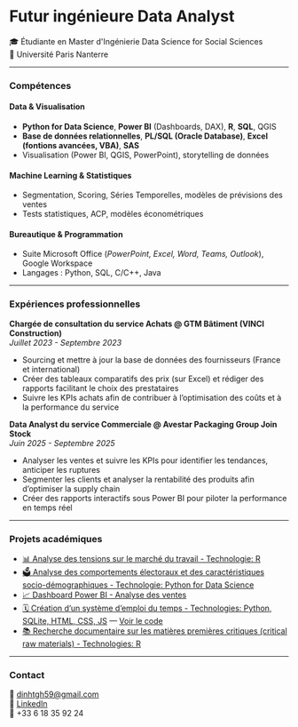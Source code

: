   # Futur ingénieure Data Analyst 

🎓 Étudiante en Master d'Ingénierie Data Science for Social Sciences  
🏫 Université Paris Nanterre

---
### Compétences
#### Data & Visualisation
- **Python for Data Science**, **Power BI** (Dashboards, DAX), **R**, **SQL**, QGIS  
- **Base de données relationnelles**, **PL/SQL (Oracle Database)**, **Excel (fontions avancées, VBA)**, **SAS**  
- Visualisation (Power BI, QGIS, PowerPoint), storytelling de données

#### Machine Learning & Statistiques
- Segmentation, Scoring, Séries Temporelles, modèles de prévisions des ventes  
- Tests statistiques, ACP, modèles économétriques

#### Bureautique & Programmation
- Suite Microsoft Office (*PowerPoint, Excel, Word, Teams, Outlook*), Google Workspace  
- Langages : Python, SQL, C/C++, Java

---

### Expériences professionnelles

**Chargée de consultation du service Achats @ GTM Bâtiment (VINCI Construction)**  
_Juillet 2023 - Septembre 2023_

- Sourcing et mettre à jour la base de données des fournisseurs (France et international)
- Créer des tableaux comparatifs des prix (sur Excel) et rédiger des rapports facilitant le choix des prestataires
- Suivre les KPIs achats afin de contribuer à l’optimisation des coûts et à la performance du service

**Data Analyst du service Commerciale @ Avestar Packaging Group Join Stock**  
_Juin 2025 - Septembre 2025_

- Analyser les ventes et suivre les KPIs pour identifier les tendances, anticiper les ruptures
- Segmenter les clients et analyser la rentabilité des produits afin d’optimiser la supply chain
- Créer des rapports interactifs sous Power BI pour piloter la performance en temps réel

---

### Projets académiques

- [📊 Analyse des tensions sur le marché du travail - Technologie: R](https://github.com/Giahann21/projet-data-r)
- [🗳️ Analyse des comportements électoraux et des caractéristiques socio-démographiques - Technologie: Python for Data Science](https://github.com/Giahann21/projet-data-python)
- [📈 Dashboard Power BI - Analyse des ventes](./Analyse%20des%20ventes.pdf) 
- [🗓️ Création d’un système d’emploi du temps - Technologies: Python, SQLite, HTML, CSS, JS](https://emplois-du-temps.onrender.com) — [Voir le code](https://github.com/Giahann21/Emplois-du-temps)   
- [📚 Recherche documentaire sur les matières premières critiques (critical raw materials) - Technologies: R](./critical_raw_materials.pdf)

---

### Contact

📧 dinhtgh59@gmail.com  
🔗 [LinkedIn](https://www.linkedin.com/in/dinh-tgh/)  
📱 +33 6 18 35 92 24

